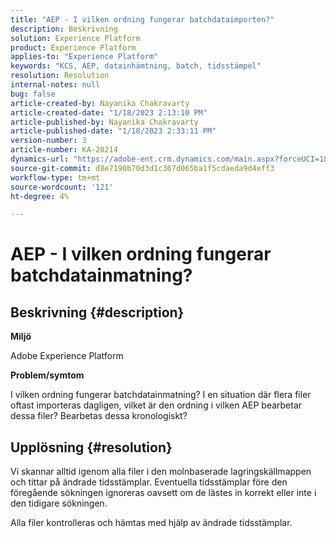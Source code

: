 ```yaml
---
title: "AEP - I vilken ordning fungerar batchdataimporten?"
description: Beskrivning
solution: Experience Platform
product: Experience Platform
applies-to: "Experience Platform"
keywords: "KCS, AEP, datainhämtning, batch, tidsstämpel"
resolution: Resolution
internal-notes: null
bug: false
article-created-by: Nayanika Chakravarty
article-created-date: "1/18/2023 2:13:10 PM"
article-published-by: Nayanika Chakravarty
article-published-date: "1/18/2023 2:33:11 PM"
version-number: 3
article-number: KA-20214
dynamics-url: "https://adobe-ent.crm.dynamics.com/main.aspx?forceUCI=1&pagetype=entityrecord&etn=knowledgearticle&id=e5cd4639-3a97-ed11-aad1-6045bd006b4b"
source-git-commit: d8e7190b70d3d1c367d065ba1f5cdaeda9d4eff3
workflow-type: tm+mt
source-wordcount: '121'
ht-degree: 4%

---
```


# AEP - I vilken ordning fungerar batchdatainmatning?

## Beskrivning {#description}


<b>Miljö</b>

Adobe Experience Platform

<b>Problem/symtom</b>

I vilken ordning fungerar batchdatainmatning? I en situation där flera filer oftast importeras dagligen, vilket är den ordning i vilken AEP bearbetar dessa filer? Bearbetas dessa kronologiskt?


## Upplösning {#resolution}


Vi skannar alltid igenom alla filer i den molnbaserade lagringskällmappen och tittar på ändrade tidsstämplar. Eventuella tidsstämplar före den föregående sökningen ignoreras oavsett om de lästes in korrekt eller inte i den tidigare sökningen.

Alla filer kontrolleras och hämtas med hjälp av ändrade tidsstämplar.
